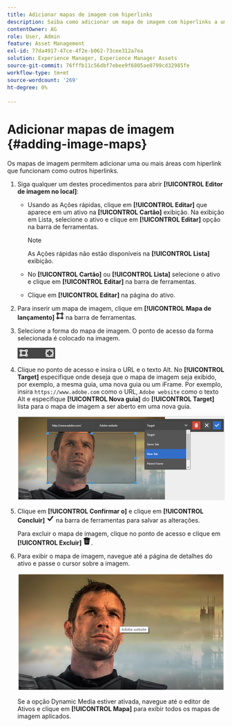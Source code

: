 ```yaml
---
title: Adicionar mapas de imagem com hiperlinks
description: Saiba como adicionar um mapa de imagem com hiperlinks a uma imagem.
contentOwner: AG
role: User, Admin
feature: Asset Management
exl-id: 77da4917-47ce-4f2e-b062-73cee312a7ea
solution: Experience Manager, Experience Manager Assets
source-git-commit: 76fffb11c56dbf7ebee9f6805ae0799cd32985fe
workflow-type: tm+mt
source-wordcount: '269'
ht-degree: 0%

---
```


# Adicionar mapas de imagem {#adding-image-maps}

Os mapas de imagem permitem adicionar uma ou mais áreas com hiperlink que funcionam como outros hiperlinks.

1. Siga qualquer um destes procedimentos para abrir **[!UICONTROL Editor de imagem no local]**:

   * Usando as Ações rápidas, clique em **[!UICONTROL Editar]** que aparece em um ativo na **[!UICONTROL Cartão]** exibição. Na exibição em Lista, selecione o ativo e clique em **[!UICONTROL Editar]** opção na barra de ferramentas.

     >[!NOTE]
     >
     >As Ações rápidas não estão disponíveis na **[!UICONTROL Lista]** exibição.

   * No **[!UICONTROL Cartão]** ou **[!UICONTROL Lista]** selecione o ativo e clique em **[!UICONTROL Editar]** na barra de ferramentas.
   * Clique em **[!UICONTROL Editar]** na página do ativo.

1. Para inserir um mapa de imagem, clique em **[!UICONTROL Mapa de lançamento]** ![mapa de imagem](assets/do-not-localize/image-map-icon.png) na barra de ferramentas.
1. Selecione a forma do mapa de imagem. O ponto de acesso da forma selecionada é colocado na imagem.

   ![chlimage_1-422](assets/chlimage_1-422.png)

1. Clique no ponto de acesso e insira o URL e o texto Alt. No **[!UICONTROL Target]** especifique onde deseja que o mapa de imagem seja exibido, por exemplo, a mesma guia, uma nova guia ou um iFrame. Por exemplo, insira `https://www.adobe.com` como o URL, `Adobe website` como o texto Alt e especifique **[!UICONTROL Nova guia]** do **[!UICONTROL Target]** lista para o mapa de imagem a ser aberto em uma nova guia.

   ![chlimage_1-423](assets/chlimage_1-423.png)

1. Clique em **[!UICONTROL Confirmar o]** e clique em **[!UICONTROL Concluir]** ![selecionar verificação concluída](assets/do-not-localize/check-ok-done-icon.png) na barra de ferramentas para salvar as alterações.

   Para excluir o mapa de imagem, clique no ponto de acesso e clique em **[!UICONTROL Excluir]** ![excluir](assets/do-not-localize/delete-solid-line.png).

1. Para exibir o mapa de imagem, navegue até a página de detalhes do ativo e passe o cursor sobre a imagem.

   ![chlimage_1-426](assets/chlimage_1-426.png)

   Se a opção Dynamic Media estiver ativada, navegue até o editor de Ativos e clique em **[!UICONTROL Mapa]** para exibir todos os mapas de imagem aplicados.
